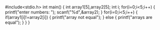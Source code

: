 
#include<stdio.h>
int main()
{
  int array1[5],array2[5];
  int i;
  for(i=0;i<5;i++)
  {
    printf("enter numbers: ");
    scanf("%d",&array2);
    }
    for(i=0;i<5;i++)
    {
    if(array1[i]!=array2[i])
      {
        printf("array not equal");
       }
       else
       {
        printf("arrays are equal");
        }
        }
}
